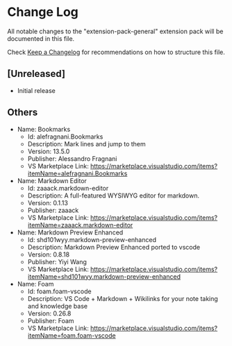 # Change Log

All notable changes to the "extension-pack-general" extension pack will be documented in this file.

Check [Keep a Changelog](http://keepachangelog.com/) for recommendations on how to structure this file.

## [Unreleased]

- Initial release

## Others

- Name: Bookmarks
  - Id: alefragnani.Bookmarks
  - Description: Mark lines and jump to them
  - Version: 13.5.0
  - Publisher: Alessandro Fragnani
  - VS Marketplace Link: <https://marketplace.visualstudio.com/items?itemName=alefragnani.Bookmarks>
- Name: Markdown Editor
  - Id: zaaack.markdown-editor
  - Description: A full-featured WYSIWYG editor for markdown.
  - Version: 0.1.13
  - Publisher: zaaack
  - VS Marketplace Link: <https://marketplace.visualstudio.com/items?itemName=zaaack.markdown-editor>
- Name: Markdown Preview Enhanced
  - Id: shd101wyy.markdown-preview-enhanced
  - Description: Markdown Preview Enhanced ported to vscode
  - Version: 0.8.18
  - Publisher: Yiyi Wang
  - VS Marketplace Link: https://marketplace.visualstudio.com/items?itemName=shd101wyy.markdown-preview-enhanced
- Name: Foam
  - Id: foam.foam-vscode
  - Description: VS Code + Markdown + Wikilinks for your note taking and knowledge base
  - Version: 0.26.8
  - Publisher: Foam
  - VS Marketplace Link: https://marketplace.visualstudio.com/items?itemName=foam.foam-vscode
